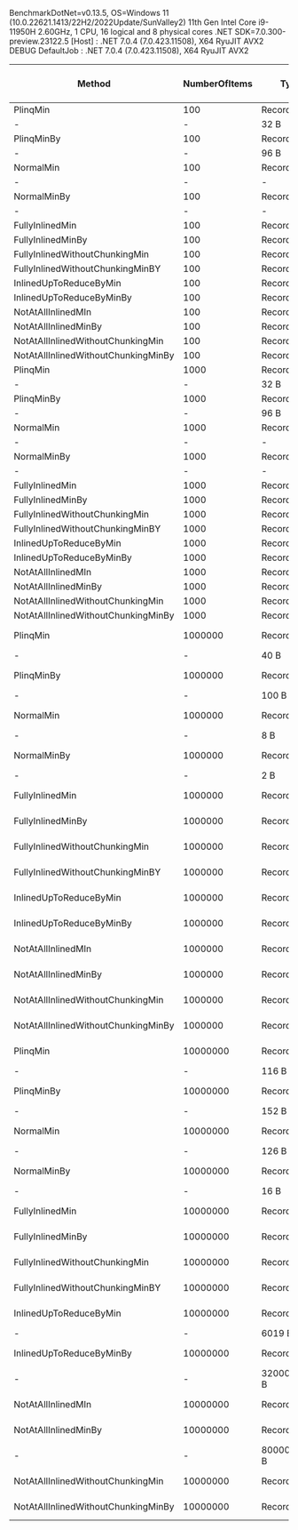BenchmarkDotNet=v0.13.5, OS=Windows 11 (10.0.22621.1413/22H2/2022Update/SunValley2)
11th Gen Intel Core i9-11950H 2.60GHz, 1 CPU, 16 logical and 8 physical cores
.NET SDK=7.0.300-preview.23122.5
  [Host]     : .NET 7.0.4 (7.0.423.11508), X64 RyuJIT AVX2 DEBUG
  DefaultJob : .NET 7.0.4 (7.0.423.11508), X64 RyuJIT AVX2


|                              Method | NumberOfItems |          Type |              Mean |            Error |            StdDev |            Median |       Gen0 | Completed Work Items | Lock Contentions |     Gen1 |    Allocated |
|------------------------------------ |-------------- |-------------- |------------------:|-----------------:|------------------:|------------------:|-----------:|---------------------:|-----------------:|---------:|-------------:|
|                            PlinqMin |           100 | RecordWithInt |         866.51 ns |        17.198 ns |         28.257 ns |         873.10 ns |     0.0019 |                    - |
  - |        - |         32 B |
|                          PlinqMinBy |           100 | RecordWithInt |         533.68 ns |        10.711 ns |         22.593 ns |         544.36 ns |     0.0076 |                    - |
  - |        - |         96 B |
|                           NormalMin |           100 | RecordWithInt |       1,303.04 ns |        25.958 ns |         53.609 ns |       1,328.56 ns |          - |                    - |
  - |        - |            - |
|                         NormalMinBy |           100 | RecordWithInt |          46.76 ns |         0.969 ns |          1.565 ns |          47.43 ns |          - |                    - |
  - |        - |            - |
|                     FullyInlinedMin |           100 | RecordWithInt |       7,656.60 ns |        88.982 ns |         83.234 ns |       7,633.92 ns |     0.3586 |               7.0711 |           0.0002 |        - |       4486 B |
|                   FullyInlinedMinBy |           100 | RecordWithInt |       5,407.90 ns |        79.722 ns |         74.572 ns |       5,373.93 ns |     0.5722 |               4.4899 |           0.0001 |        - |       7191 B |
|      FullyInlinedWithoutChunkingMin |           100 | RecordWithInt |      13,987.11 ns |       238.041 ns |        222.664 ns |      13,997.57 ns |     0.7477 |               8.6249 |           0.0055 |   0.7324 |       9321 B |
|    FullyInlinedWithoutChunkingMinBY |           100 | RecordWithInt |      12,244.05 ns |       206.343 ns |        193.013 ns |      12,253.05 ns |     0.9308 |               6.9613 |           0.0050 |   0.9155 |      11625 B |
|              InlinedUpToReduceByMin |           100 | RecordWithInt |       8,688.35 ns |       144.111 ns |        134.802 ns |       8,662.47 ns |     0.3510 |               7.2596 |           0.0003 |        - |       4538 B |
|            InlinedUpToReduceByMinBy |           100 | RecordWithInt |       6,774.53 ns |        81.480 ns |         76.216 ns |       6,766.62 ns |     0.5951 |               5.6903 |           0.0002 |        - |       7426 B |
|                  NotAtAllInlinedMIn |           100 | RecordWithInt |       8,779.64 ns |        96.850 ns |         85.855 ns |       8,783.99 ns |     0.3662 |               7.3687 |           0.0001 |        - |       4555 B |
|                NotAtAllInlinedMinBy |           100 | RecordWithInt |      10,675.59 ns |       114.294 ns |        106.911 ns |      10,685.25 ns |     1.0071 |               7.6155 |           0.0002 |        - |      12546 B |
|   NotAtAllInlinedWithoutChunkingMin |           100 | RecordWithInt |      15,513.10 ns |       131.071 ns |        122.603 ns |      15,515.63 ns |     0.7629 |               8.8995 |           0.0055 |   0.7477 |       9561 B |
| NotAtAllInlinedWithoutChunkingMinBy |           100 | RecordWithInt |      17,678.67 ns |       267.105 ns |        249.850 ns |      17,619.51 ns |     1.4038 |               8.4322 |           0.0103 |   1.3733 |      17477 B |
|                            PlinqMin |          1000 | RecordWithInt |       8,432.41 ns |       167.683 ns |        250.980 ns |       8,520.00 ns |          - |                    - |
  - |        - |         32 B |
|                          PlinqMinBy |          1000 | RecordWithInt |       4,844.36 ns |        96.728 ns |        237.275 ns |       4,973.84 ns |     0.0076 |                    - |
  - |        - |         96 B |
|                           NormalMin |          1000 | RecordWithInt |      12,969.32 ns |       255.100 ns |        497.552 ns |      13,219.16 ns |          - |                    - |
  - |        - |            - |
|                         NormalMinBy |          1000 | RecordWithInt |         520.98 ns |        10.105 ns |         10.812 ns |         524.88 ns |          - |                    - |
  - |        - |            - |
|                     FullyInlinedMin |          1000 | RecordWithInt |      11,675.60 ns |       227.394 ns |        326.121 ns |      11,612.21 ns |     0.3662 |               8.2773 |           0.0003 |        - |       4689 B |
|                   FullyInlinedMinBy |          1000 | RecordWithInt |      10,444.51 ns |       206.211 ns |        245.479 ns |      10,356.67 ns |     2.9297 |               7.5287 |           0.0005 |   0.0305 |      36628 B |
|      FullyInlinedWithoutChunkingMin |          1000 | RecordWithInt |      23,784.91 ns |       245.060 ns |        229.229 ns |      23,723.73 ns |     2.6245 |              10.4501 |           0.0828 |   2.5940 |      32703 B |
|    FullyInlinedWithoutChunkingMinBY |          1000 | RecordWithInt |      25,037.13 ns |       415.850 ns |        427.047 ns |      24,955.57 ns |     5.1575 |              10.0991 |           0.0566 |   4.7302 |      64603 B |
|              InlinedUpToReduceByMin |          1000 | RecordWithInt |      12,395.82 ns |       132.886 ns |        124.302 ns |      12,446.25 ns |     0.3815 |               8.9716 |           0.0004 |        - |       4790 B |
|            InlinedUpToReduceByMinBy |          1000 | RecordWithInt |      10,779.16 ns |        97.075 ns |         90.804 ns |      10,758.63 ns |     2.9449 |               8.3998 |           0.0002 |   0.0305 |      36758 B |
|                  NotAtAllInlinedMIn |          1000 | RecordWithInt |      12,981.18 ns |       238.593 ns |        318.515 ns |      12,931.96 ns |     0.3815 |               8.9711 |           0.0002 |        - |       4786 B |
|                NotAtAllInlinedMinBy |          1000 | RecordWithInt |      20,511.69 ns |       408.088 ns |        766.488 ns |      20,172.31 ns |     6.7749 |               9.3814 |           0.0003 |   0.0916 |      84773 B |
|   NotAtAllInlinedWithoutChunkingMin |          1000 | RecordWithInt |      25,879.54 ns |       512.242 ns |        962.116 ns |      25,557.22 ns |     2.5635 |               9.4666 |           0.1506 |   2.5330 |      32178 B |
| NotAtAllInlinedWithoutChunkingMinBy |          1000 | RecordWithInt |      35,374.38 ns |       354.736 ns |        331.820 ns |      35,437.34 ns |     9.0332 |              11.2203 |           0.1243 |   7.9346 |     113221 B |
|                            PlinqMin |       1000000 | RecordWithInt |   9,710,204.38 ns |   195,287.432 ns |    371,554.635 ns |   9,820,270.31 ns |          - |                    - |
  - |        - |         40 B |
|                          PlinqMinBy |       1000000 | RecordWithInt |   5,960,223.85 ns |   114,581.242 ns |    117,666.500 ns |   6,009,237.50 ns |          - |                    - |
  - |        - |        100 B |
|                           NormalMin |       1000000 | RecordWithInt |  13,903,462.86 ns |   271,004.261 ns |    405,626.418 ns |  13,981,442.97 ns |          - |                    - |
  - |        - |          8 B |
|                         NormalMinBy |       1000000 | RecordWithInt |   2,729,405.18 ns |    15,791.649 ns |     13,186.743 ns |   2,727,856.84 ns |          - |                    - |
  - |        - |          2 B |
|                     FullyInlinedMin |       1000000 | RecordWithInt |   2,380,595.25 ns |    15,667.311 ns |     13,082.914 ns |   2,380,973.83 ns |          - |              15.8789 |           0.0273 |        - |       5991 B |
|                   FullyInlinedMinBy |       1000000 | RecordWithInt |   2,096,759.24 ns |    11,631.800 ns |      9,081.344 ns |   2,100,988.48 ns |  2554.6875 |              16.9883 |           0.0195 |  23.4375 |   32006178 B |
|      FullyInlinedWithoutChunkingMin |       1000000 | RecordWithInt |   3,893,039.82 ns |    70,239.585 ns |     65,702.152 ns |   3,887,846.88 ns |  1914.0625 |              19.7148 |           5.4883 |  46.8750 |   24014282 B |
|    FullyInlinedWithoutChunkingMinBY |       1000000 | RecordWithInt |   5,985,822.23 ns |   356,625.686 ns |  1,051,518.881 ns |   6,395,879.69 ns |  4496.0938 |              79.0742 |          18.0547 | 226.5625 |   56050636 B |
|              InlinedUpToReduceByMin |       1000000 | RecordWithInt |   3,173,982.98 ns |    26,707.181 ns |     20,851.210 ns |   3,174,827.54 ns |          - |              15.8867 |           0.0117 |        - |       5972 B |
|            InlinedUpToReduceByMinBy |       1000000 | RecordWithInt |   2,265,970.94 ns |    17,290.060 ns |     14,437.983 ns |   2,267,542.97 ns |  2554.6875 |              16.9883 |           0.0078 |  23.4375 |   32006170 B |
|                  NotAtAllInlinedMIn |       1000000 | RecordWithInt |   3,338,411.15 ns |    60,700.581 ns |     83,087.641 ns |   3,307,514.45 ns |          - |              15.8711 |           0.0195 |        - |       6003 B |
|                NotAtAllInlinedMinBy |       1000000 | RecordWithInt |   9,163,211.05 ns |   149,986.622 ns |    132,959.234 ns |   9,115,089.84 ns |  6375.0000 |              17.0000 |           0.0156 |  31.2500 |   80006171 B |
|   NotAtAllInlinedWithoutChunkingMin |       1000000 | RecordWithInt |   5,022,992.19 ns |    37,666.236 ns |     31,453.013 ns |   5,024,792.97 ns |  1914.0625 |              18.5781 |           4.6328 |  46.8750 |   24013632 B |
| NotAtAllInlinedWithoutChunkingMinBy |       1000000 | RecordWithInt |  12,023,048.96 ns |   209,972.325 ns |    196,408.243 ns |  12,087,564.06 ns |  8296.8750 |              31.8125 |           6.0469 |  78.1250 |  104021883 B |
|                            PlinqMin |      10000000 | RecordWithInt |  89,419,386.76 ns | 1,758,539.317 ns |  2,839,713.204 ns |  90,021,600.00 ns |          - |                    - |
  - |        - |        116 B |
|                          PlinqMinBy |      10000000 | RecordWithInt |  55,763,767.42 ns | 1,096,436.387 ns |  2,059,373.305 ns |  56,512,100.00 ns |          - |                    - |
  - |        - |        152 B |
|                           NormalMin |      10000000 | RecordWithInt | 139,778,011.54 ns | 2,647,725.560 ns |  2,210,970.758 ns | 140,363,375.00 ns |          - |                    - |
  - |        - |        126 B |
|                         NormalMinBy |      10000000 | RecordWithInt |  28,626,668.87 ns |   192,729.108 ns |    160,937.534 ns |  28,662,042.19 ns |          - |                    - |
  - |        - |         16 B |
|                     FullyInlinedMin |      10000000 | RecordWithInt |  21,687,374.55 ns |   230,846.483 ns |    204,639.394 ns |  21,706,128.12 ns |          - |              16.1563 |           0.0313 |        - |       5984 B |
|                   FullyInlinedMinBy |      10000000 | RecordWithInt |  21,637,282.09 ns |    84,678.428 ns |     70,710.322 ns |  21,648,776.56 ns | 25531.2500 |              17.0000 |           0.0313 |        - |  320006185 B |
|      FullyInlinedWithoutChunkingMin |      10000000 | RecordWithInt |  39,211,983.93 ns |   778,744.093 ns |    764,830.826 ns |  39,300,553.57 ns | 19142.8571 |              28.3571 |           4.8571 |  71.4286 |  240019988 B |
|    FullyInlinedWithoutChunkingMinBY |      10000000 | RecordWithInt |  46,938,532.08 ns | 1,357,741.031 ns |  4,003,330.063 ns |  46,351,003.85 ns | 44692.3077 |              43.6154 |           5.3077 | 230.7692 |  560029739 B |
|              InlinedUpToReduceByMin |      10000000 | RecordWithInt |  28,599,912.50 ns |   289,064.733 ns |    241,382.144 ns |  28,573,537.50 ns |          - |              16.1875 |
  - |        - |       6019 B |
|            InlinedUpToReduceByMinBy |      10000000 | RecordWithInt |  22,980,301.34 ns |   185,796.710 ns |    164,703.944 ns |  22,966,918.75 ns | 25531.2500 |              17.0000 |
  - |        - |  320006251 B |
|                  NotAtAllInlinedMIn |      10000000 | RecordWithInt |  29,812,244.79 ns |   337,226.463 ns |    315,441.843 ns |  29,679,346.88 ns |          - |              16.3750 |           0.0313 |        - |       6028 B |
|                NotAtAllInlinedMinBy |      10000000 | RecordWithInt |  79,033,421.98 ns |   841,379.921 ns |    702,590.340 ns |  78,945,985.71 ns | 63714.2857 |              17.0000 |
  - |        - |  800006155 B |
|   NotAtAllInlinedWithoutChunkingMin |      10000000 | RecordWithInt |  49,249,248.02 ns |   926,439.106 ns |  1,102,859.854 ns |  49,269,966.67 ns | 19083.3333 |              35.4167 |           5.5833 |  83.3333 |  240024587 B |
| NotAtAllInlinedWithoutChunkingMinBy |      10000000 | RecordWithInt | 127,078,222.33 ns | 4,943,732.427 ns | 14,576,706.602 ns | 126,068,500.00 ns | 82833.3333 |              96.0000 |          35.1667 | 500.0000 | 1040063108 B |